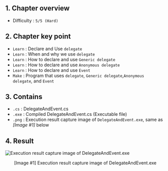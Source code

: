## 1. Chapter overview
- Difficulty : `5/5 (Hard)`

## 2. Chapter key point
- `Learn` : Declare and Use `delegate`
- `Learn` : When and why we use `delegate`
- `Learn` : How to declare and use `Generic delegate`
- `Learn` : How to declare and use `Anonymous delegate`
- `Learn` : How to declare and use `Event`
- `Make` : Program that uses `delegate`, `Generic delegate`,`Anonymous delegate`, and `Event`

## 3. Contains
- `.cs` : DelegateAndEvent.cs
- `.exe` : Compiled DelegateAndEvent.cs (Executable file)
- `.png` : Execution result capture image of `DelegateAndEvent.exe`, same as _[Image #1]_ below

## 4. Result
![Execution result capture image of DelegateAndEvent.exe]()
<p align="center">[Image #1] Execution result capture image of DelegateAndEvent.exe</p>
